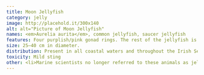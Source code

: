 ```yaml
---
title: Moon Jellyfish
category: jelly
image: http://placehold.it/300x140
alt: alt="Picture of Moon Jellyfish"
names: <em>Aurelia aurita</em>, common jellyfish, saucer jellyfish
features: Four purplish/pink gonad rings. The rest of the jellyfish is transparent and has numerous short tentacles around the margin of the bell, making it difficult to see when out of the water.
size: 25–40 cm in diameter.
distribution: Present in all coastal waters and throughout the Irish Sea. It can form very dense aggregations. Present from April to September.
toxicity: Mild sting
other: <li>Marine scientists no longer referred to these animals as jellyfish and instead use the term jelly.</li><li>In 1991, over 2000 moon jellies were sent into space on the space shuttle Columbia to study the effects of weightlessness on the development of jellies.</li>
---
```

